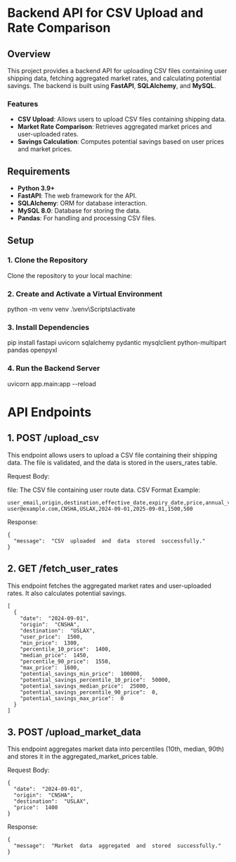 # Backend  API  for  CSV  Upload  and  Rate  Comparison

## Overview

This  project  provides  a  backend  API  for  uploading  CSV  files  containing  user  shipping  data,  fetching  aggregated  market  rates,  and  calculating  potential  savings.  The  backend  is  built  using  **FastAPI**,  **SQLAlchemy**,  and  **MySQL**.

### Features

- **CSV  Upload**:  Allows  users  to  upload  CSV  files  containing  shipping  data.
- **Market  Rate  Comparison**:  Retrieves  aggregated  market  prices  and  user-uploaded  rates.
- **Savings  Calculation**:  Computes  potential  savings  based  on  user  prices  and  market  prices.

## Requirements

- **Python  3.9+**
- **FastAPI**:  The  web  framework  for  the  API.
- **SQLAlchemy**:  ORM  for  database  interaction.
- **MySQL  8.0**:  Database  for  storing  the  data.
- **Pandas**:  For  handling  and  processing  CSV  files.

## Setup

### 1.  Clone  the  Repository

Clone  the  repository  to  your  local  machine:

### 2. Create and Activate a Virtual Environment
python  -m  venv  venv
.\venv\Scripts\activate


### 3. Install Dependencies

pip install fastapi uvicorn sqlalchemy pydantic mysqlclient python-multipart pandas openpyxl

### 4. Run the Backend Server

uvicorn app.main:app --reload

# API Endpoints

## 1. POST /upload_csv
This endpoint allows users to upload a CSV file containing their shipping data. The file is validated, and the data is stored in the users_rates table.

Request Body:

file: The CSV file containing user route data.
CSV Format Example:

```
user_email,origin,destination,effective_date,expiry_date,price,annual_volume
user@example.com,CNSHA,USLAX,2024-09-01,2025-09-01,1500,500
```

Response:

```
{
  "message":  "CSV  uploaded  and  data  stored  successfully."
}
```

## 2. GET /fetch_user_rates

This endpoint fetches the aggregated market rates and user-uploaded rates. It also calculates potential savings.

```
[
  {
    "date":  "2024-09-01",
    "origin":  "CNSHA",
    "destination":  "USLAX",
    "user_price":  1500,
    "min_price":  1300,
    "percentile_10_price":  1400,
    "median_price":  1450,
    "percentile_90_price":  1550,
    "max_price":  1600,
    "potential_savings_min_price":  100000,
    "potential_savings_percentile_10_price":  50000,
    "potential_savings_median_price":  25000,
    "potential_savings_percentile_90_price":  0,
    "potential_savings_max_price":  0
  }
]

```


## 3. POST /upload_market_data
This endpoint aggregates market data into percentiles (10th, median, 90th) and stores it in the aggregated_market_prices table.

Request Body:
```
{
  "date":  "2024-09-01",
  "origin":  "CNSHA",
  "destination":  "USLAX",
  "price":  1400
}
```
Response:
```
{
  "message":  "Market  data  aggregated  and  stored  successfully."
}

```



